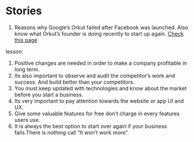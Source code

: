 # Stories

1. Reasons why Google’s Orkut failed after Facebook was launched. 
  Also know what Orkut’s founder is doing recently to start up again.
[Check this page](https://medium.com/@PachaelPhillip/case-study-reasons-why-googles-orkut-failed-after-facebook-was-launched-92dd8a7abf0)

  lesson:
  1. Positive changes are needed in order to make a company profitable in long term.
  2. Its also important to observe and audit the competitor’s work and success. And build better than your competitors.
  3. You must keep updated with technologies and know about the market before you start a business.
  4. Its very important to pay attention towards the website or app UI and UX.
  5. Give some valuable features for free don’t charge in every features users use.
  6. It is always the best option to start over again if your business fails.There is nothing call “It won’t work more”.


